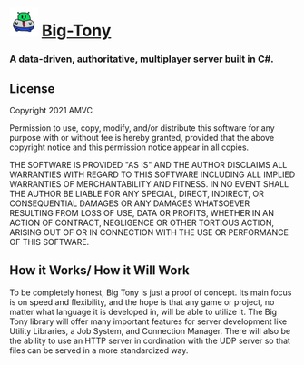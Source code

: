 # <img src="assets/logo.png" height="50" margin="0" padding="0" /> [Big-Tony](https://amvc-gaming.github.io/big-tony/)

### A data-driven, authoritative, multiplayer server built in C#.

## License

Copyright 2021 AMVC

Permission to use, copy, modify, and/or distribute this software for any purpose with or without fee is hereby granted, provided that the above copyright notice and this permission notice appear in all copies.

THE SOFTWARE IS PROVIDED "AS IS" AND THE AUTHOR DISCLAIMS ALL WARRANTIES WITH REGARD TO THIS SOFTWARE INCLUDING ALL IMPLIED WARRANTIES OF MERCHANTABILITY AND FITNESS. IN NO EVENT SHALL THE AUTHOR BE LIABLE FOR ANY SPECIAL, DIRECT, INDIRECT, OR CONSEQUENTIAL DAMAGES OR ANY DAMAGES WHATSOEVER RESULTING FROM LOSS OF USE, DATA OR PROFITS, WHETHER IN AN ACTION OF CONTRACT, NEGLIGENCE OR OTHER TORTIOUS ACTION, ARISING OUT OF OR IN CONNECTION WITH THE USE OR PERFORMANCE OF THIS SOFTWARE.

## How it Works/ How it Will Work

To be completely honest, Big Tony is just a proof of concept. Its main focus is on speed and flexibility, and the hope is that any game or project, no matter what language it is developed in, will be able to utilize it. The Big Tony library will offer many important features for server development like Utility Libraries, a Job System, and Connection Manager. There will also be the ability to use an HTTP server in cordination with the UDP server so that files can be served in a more standardized way.
